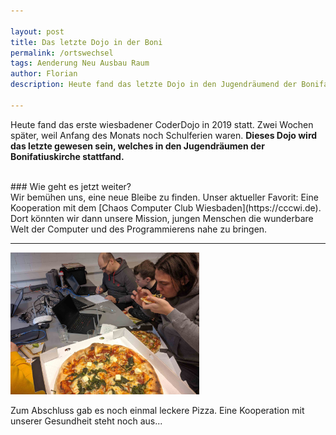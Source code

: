 ```yaml
---

layout: post
title: Das letzte Dojo in der Boni
permalink: /ortswechsel
tags: Aenderung Neu Ausbau Raum 
author: Florian
description: Heute fand das letzte Dojo in den Jugendräumend der Bonifatiuskirche statt.

---
```

Heute fand das erste wiesbadener CoderDojo in 2019 statt. Zwei Wochen später, weil Anfang des Monats noch Schulferien waren. **Dieses Dojo wird das letzte gewesen sein, welches in den Jugendräumen der Bonifatiuskirche stattfand.**

<!--break-->

<br/> 
### Wie geht es jetzt weiter?

<br/>
Wir bemühen uns, eine neue Bleibe zu finden. Unser aktueller Favorit: Eine Kooperation mit dem [Chaos Computer Club Wiesbaden](https://cccwi.de). Dort könnten wir dann unsere Mission, jungen Menschen die wunderbare Welt der Computer und des Programmierens nahe zu bringen.

<hr/>

<img src="..\assets\2019-01-19-ortswechsel\pizza.jpg" alt="Leckere Pizza" width="60%" />

Zum Abschluss gab es noch einmal leckere Pizza. Eine Kooperation mit unserer Gesundheit steht noch aus...
